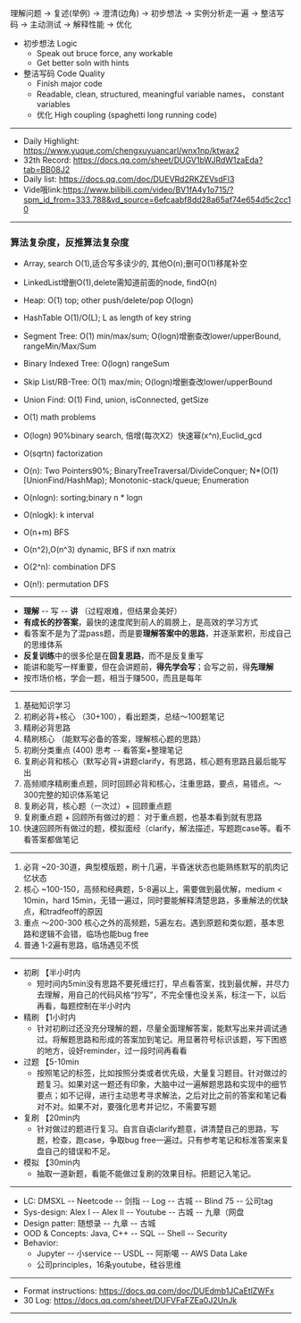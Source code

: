 理解问题 → 复述(举例) → 澄清(边角) → 初步想法 → 实例分析走一遍 → 整洁写码 → 主动测试 → 解释性能 → 优化
-  初步想法 Logic
   - Speak out bruce force, any workable
   - Get better soln with hints
- 整洁写码 Code Quality
  - Finish major code
  - Readable, clean, structured, meaningful variable names， constant variables
  - 优化 High coupling (spaghetti long running code)
---
- Daily Highlight: https://www.yuque.com/chengxuyuancarl/wnx1np/ktwax2
- 32th Record: https://docs.qq.com/sheet/DUGV1bWJRdW1zaEda?tab=BB08J2
- Daily list: https://docs.qq.com/doc/DUEVRd2RKZEVsdFl3
- Vide哦link:https://www.bilibili.com/video/BV1fA4y1o715/?spm_id_from=333.788&vd_source=6efcaabf8dd28a65af74e654d5c2cc10
---
### 算法复杂度，反推算法复杂度
- Array, search O(1),适合写多读少的, 其他O(n);删可O(1)移尾补空
- LinkedList增删O(1),delete需知道前面的node, findO(n)
- Heap: O(1) top; other push/delete/pop O(logn)
- HashTable O(1)/O(L); L as length of key string
- Segment Tree: O(1) min/max/sum; O(logn)增删查改lower/upperBound, rangeMin/Max/Sum
- Binary Indexed Tree: O(logn) rangeSum
- Skip List/RB-Tree: O(1) max/min; O(logn)增删查改lower/upperBound
- Union Find: O(1) Find, union, isConnected, getSize

- O(1) math problems
- O(logn) 90%binary search, 倍增(每次X2）快速幂(x^n),Euclid_gcd
- O(sqrtn) factorization
- O(n): Two Pointers90%; BinaryTreeTraversal/DivideConquer; N*(O(1)[UnionFind/HashMap); Monotonic-stack/queue; Enumeration
- O(nlogn): sorting;binary n * logn
- O(nlogk): k interval
- O(n+m) BFS
- O(n^2),O(n^3) dynamic, BFS if nxn matrix
- O(2^n): combination DFS
- O(n!): permutation DFS

---
- **理解** -- 写 -- **讲** （过程艰难，但结果会美好）
- **有成长的抄答案**，最快的速度爬到前人的肩膀上，是高效的学习方式
- 看答案不是为了混pass题，而是要**理解答案中的思路**，并逐渐累积，形成自己的思维体系
- **反复训练**中的很多伦是在**回复思路**，而不是反复重写
- 能讲和能写一样重要，但在会讲题前，**得先学会写**；会写之前，得**先理解**
- 按市场价格，学会一题，相当于赚500，而且是每年
---
1. 基础知识学习
2. 初刷必背+核心 （30+100），看出题类，总结～100题笔记
3. 精刷必背思路
4. 精刷核心 （能默写必备的答案，理解核心题的思路）
5. 初刷分类重点 (400) 思考 -- 看答案+整理笔记
6. 复刷必背和核心（默写必背+讲题clarify，有思路，核心题有思路且最后能写出
7. 高频顺序精刷重点题，同时回顾必背和核心，注重思路，要点，易错点。～300完整的知识体系笔记
8. 复刷必背，核心题（一次过）+ 回顾重点题
9. 复刷重点题 + 回顾所有做过的题： 对于重点题，也基本看到就有思路
10. 快速回顾所有做过的题，模拟面经（clarify，解法描述，写题跑case等。看不看答案都做笔记
---
1. 必背 ~20-30道，典型模版题，刷十几遍，半昏迷状态也能熟练默写的肌肉记忆状态
2. 核心 ~100-150，高频和经典题，5-8遍以上，需要做到最优解，medium < 10min，hard 15min，无错一遍过，同时要能解释清楚思路，多重解法的优缺点，和tradfeoff的原因 
3. 重点 ～200-300 核心之外的高频题，5遍左右。遇到原题和类似题，基本思路和逻辑不会错，临场也能bug free
4. 普通 1-2遍有思路，临场遇见不慌
---
- 初刷 【半小时内
  - 短时间内5min没有思路不要死缠烂打，早点看答案，找到最优解，并尽力去理解，用自己的代码风格“抄写”，不完全懂也没关系，标注一下，以后再看，每题控制在半小时内
- 精刷 【1小时内
  - 针对初刷过还没充分理解的题，尽量全面理解答案，能默写出来并调试通过。将解题思路和形成的答案加到笔记。用显著符号标识该题，写下困惑的地方，设好reminder，过一段时间再看看
- 过题 【5-10min
  - 按照笔记的标签，比如按照分类或者优先级，大量复习题目。针对做过的题复习。如果对这一题还有印象，大脑中过一遍解题思路和实现中的细节要点；如不记得，进行主动思考寻求解法，之后对比之前的答案和笔记看对不对。如果不对，要强化思考并记忆，不需要写题
- 复刷 【20min内
  - 针对做过的题进行复习。自言自语clarify题意，讲清楚自己的思路，写题，检查，跑case，争取bug free一遍过。只有参考笔记和标准答案来复盘自己的错误和不足。
- 模拟 【30min内
  - 抽取一道新题，看能不能做过复刷的效果目标。把题记入笔记。
---
- LC: DMSXL -- Neetcode -- 剑指 -- Log -- 古城 -- Blind 75 -- 公司tag
- Sys-design: Alex I -- Alex II -- Youtube -- 古城 -- 九章（网盘
- Design patter: 随想录 -- 九章 -- 古城
- OOD & Concepts: Java, C++ -- SQL -- Shell -- Security
- Behavior:
  - Jupyter -- 小service -- USDL -- 阿斯噶 -- AWS Data Lake
  - 公司principles，16条youtube，硅谷思维
---
- Format instructions: https://docs.qq.com/doc/DUEdmb1JCaEtlZWFx
- 30 Log: https://docs.qq.com/sheet/DUFVFaFZEa0J2UnJk
---
